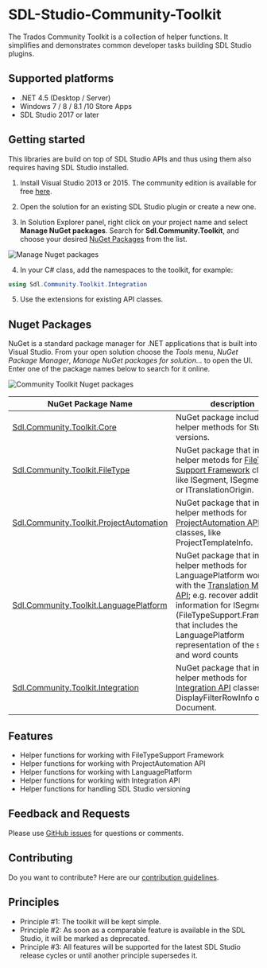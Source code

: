 SDL-Studio-Community-Toolkit
===========

The Trados Community Toolkit is a collection of helper functions. It simplifies and demonstrates common developer tasks building SDL Studio plugins.
## Supported platforms

* .NET 4.5 (Desktop / Server)
* Windows 7 / 8 / 8.1 /10 Store Apps
* SDL Studio 2017 or later

## Getting started

This libraries are build on top of SDL Studio APIs and thus using them also requires having SDL Studio installed.

1. Install Visual Studio 2013 or 2015. The community edition is available for free [here](https://www.visualstudio.com/).

2. Open the solution for an existing SDL Studio plugin or create a new one.

3. In Solution Explorer panel, right click on your project name and select **Manage NuGet packages**. Search for **Sdl.Community.Toolkit**, and choose your desired [NuGet Packages](https://www.nuget.org/packages?q=Sdl.Community.Toolkit) from the list.

![Manage Nuget packages](https://github.com/sdl/SDL-Studio-Community-Toolkit/blob/master/Resources/ManageNugetPackages.png)

4. In your C# class, add the namespaces to the toolkit, for example:

```c#
using Sdl.Community.Toolkit.Integration
```

5. Use the extensions for existing API classes.

## Nuget Packages

NuGet is a standard package manager for .NET applications that is built into Visual Studio. From your open solution choose the *Tools* menu, *NuGet Package Manager*, *Manage NuGet packages for solution...* to open the UI.  Enter one of the package names below to search for it online.

![Community Toolkit Nuget packages](https://github.com/sdl/SDL-Studio-Community-Toolkit/blob/master/Resources/nuget-packages.png)

| NuGet Package Name | description |
| --- | --- |
| [Sdl.Community.Toolkit.Core](https://www.nuget.org/packages/Sdl.Community.Toolkit.Core/) | NuGet package includes helper methods for Studio versions. |
| [Sdl.Community.Toolkit.FileType](https://www.nuget.org/packages/Sdl.Community.Toolkit.FileType/) | NuGet package that includes helper metods for [FileType Support Framework](http://producthelp.sdl.com/SDK/FileTypeSupport/4.0/html/1f5584af-9763-46ff-894b-08127a2421a7.htm) classes, like ISegment, ISegmentPairs or ITranslationOrigin. |
| [Sdl.Community.Toolkit.ProjectAutomation](https://www.nuget.org/packages/Sdl.Community.Toolkit.ProjectAutomation/) | NuGet package that includes helper methods for [ProjectAutomation API](http://producthelp.sdl.com/SDK/ProjectAutomationApi/4.0/html/b986e77a-82d2-4049-8610-5159c55fddd3.htm) classes, like ProjectTemplateInfo. |
| [Sdl.Community.Toolkit.LanguagePlatform](https://www.nuget.org/packages/Sdl.Community.Toolkit.LanguagePlatform/) | NuGet package that includes helper methods for LanguagePlatform working with the [Translation Memory API](http://producthelp.sdl.com/SDK/TranslationMemoryApi/2017/html/790076c4-fb7c-4c3d-9ad5-e7691c317500.htm); e.g. recover additional information for ISegmentPair (FileTypeSupport.Framework), that includes the LanguagePlatform representation of the segment and word counts |
| [Sdl.Community.Toolkit.Integration](https://www.nuget.org/packages/Sdl.Community.Toolkit.Integration/) |  NuGet package that includes helper methods for [Integration API](http://producthelp.sdl.com/SDK/StudioIntegrationApi/4.1/html/135dcb1c-535b-46a9-8063-b83be4a06d82.htm) classes, like DisplayFilterRowInfo or Document. |

## Features
* Helper functions for working with FileTypeSupport Framework
* Helper functions for working with ProjectAutomation API
* Helper functions for working with LanguagePlatform
* Helper functions for working with Integration API
* Helper functions for handling SDL Studio versioning

## Feedback and Requests

Please use [GitHub issues](https://github.com/sdl/SDL-Studio-Community-Toolkit/issues) for questions or comments.

## Contributing
Do you want to contribute? Here are our [contribution guidelines](https://github.com/sdl/SDL-Studio-Community-Toolkit/blob/master/contributing.md).

## Principles

 - Principle #1: The toolkit will be kept simple.
 - Principle #2: As soon as a comparable feature is available in the SDL Studio, it will be marked as deprecated.
 - Principle #3: All features will be supported for the latest SDL Studio release cycles or until another principle supersedes it.
